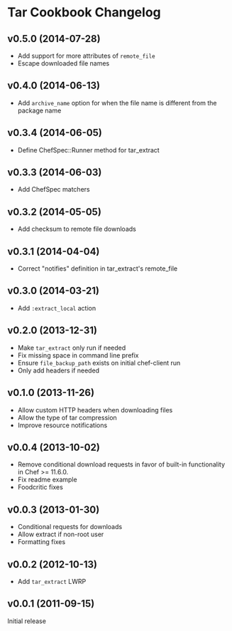 # Tar Cookbook Changelog

## v0.5.0 (2014-07-28)

* Add support for more attributes of `remote_file`
* Escape downloaded file names

## v0.4.0 (2014-06-13)

* Add `archive_name` option for when the file name is different from the
  package name

## v0.3.4 (2014-06-05)

* Define ChefSpec::Runner method for tar_extract

## v0.3.3 (2014-06-03)

* Add ChefSpec matchers

## v0.3.2 (2014-05-05)

* Add checksum to remote file downloads

## v0.3.1 (2014-04-04)

* Correct "notifies" definition in tar_extract's remote_file

## v0.3.0 (2014-03-21)

* Add `:extract_local` action

## v0.2.0 (2013-12-31)

* Make `tar_extract` only run if needed
* Fix missing space in command line prefix
* Ensure `file_backup_path` exists on initial chef-client run
* Only add headers if needed

## v0.1.0 (2013-11-26)

* Allow custom HTTP headers when downloading files
* Allow the type of tar compression
* Improve resource notifications

## v0.0.4 (2013-10-02)

* Remove conditional download requests in favor of built-in functionality in Chef >= 11.6.0.
* Fix readme example
* Foodcritic fixes

## v0.0.3 (2013-01-30)

* Conditional requests for downloads
* Allow extract if non-root user
* Formatting fixes

## v0.0.2 (2012-10-13)

* Add `tar_extract` LWRP

## v0.0.1 (2011-09-15)

Initial release
